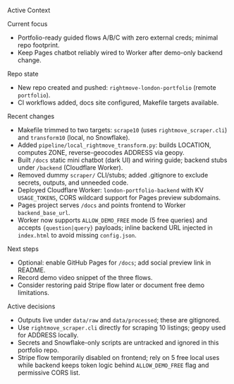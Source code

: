 Active Context

Current focus
- Portfolio-ready guided flows A/B/C with zero external creds; minimal repo footprint.
- Keep Pages chatbot reliably wired to Worker after demo-only backend change.

Repo state
- New repo created and pushed: `rightmove-london-portfolio` (remote `portfolio`).
- CI workflows added, docs site configured, Makefile targets available.

Recent changes
- Makefile trimmed to two targets: `scrape10` (uses `rightmove_scraper.cli`) and `transform10` (local, no Snowflake).
- Added `pipeline/local_rightmove_transform.py`: builds LOCATION, computes ZONE, reverse-geocodes ADDRESS via geopy.
- Built `/docs` static mini chatbot (dark UI) and wiring guide; backend stubs under `/backend` (Cloudflare Worker).
- Removed dummy `scraper/` CLI/stubs; added .gitignore to exclude secrets, outputs, and unneeded code.
- Deployed Cloudflare Worker: `london-portfolio-backend` with KV `USAGE_TOKENS`, CORS wildcard support for Pages preview subdomains.
- Pages project serves `/docs` and points frontend to Worker `backend_base_url`.
- Worker now supports `ALLOW_DEMO_FREE` mode (5 free queries) and accepts `{question|query}` payloads; inline backend URL injected in `index.html` to avoid missing `config.json`.

Next steps
- Optional: enable GitHub Pages for `/docs`; add social preview link in README.
- Record demo video snippet of the three flows.
- Consider restoring paid Stripe flow later or document free demo limitations.

Active decisions
- Outputs live under `data/raw` and `data/processed`; these are gitignored.
- Use `rightmove_scraper.cli` directly for scraping 10 listings; geopy used for ADDRESS locally.
- Secrets and Snowflake-only scripts are untracked and ignored in this portfolio repo.
- Stripe flow temporarily disabled on frontend; rely on 5 free local uses while backend keeps token logic behind `ALLOW_DEMO_FREE` flag and permissive CORS list.
